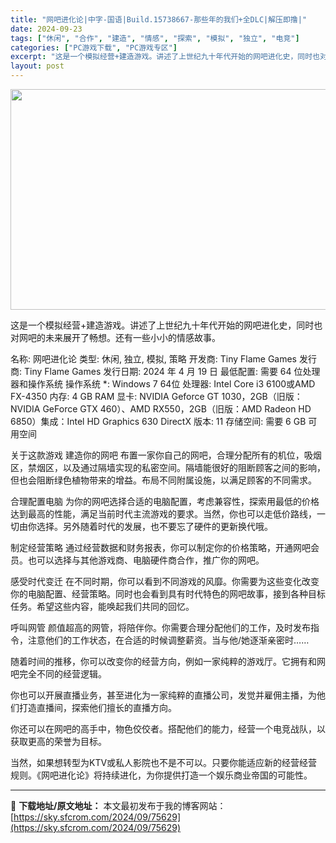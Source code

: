 ```yaml
---
title: "网吧进化论|中字-国语|Build.15738667-那些年的我们+全DLC|解压即撸|"
date: 2024-09-23
tags: ["休闲", "合作", "建造", "情感", "探索", "模拟", "独立", "电竞"]
categories: ["PC游戏下载", "PC游戏专区"]
excerpt: "这是一个模拟经营+建造游戏。讲述了上世纪九十年代开始的网吧进化史，同时也对网吧的未来展开了畅想。还有一些小小的情感故事。 名称: 网吧进化论 类型: 休闲, 独立, 模拟, 策略 开发商: Tiny Flame Games 发行商: Tiny Flame Games 发行日期: 2024 年 4 月&hellip;"
layout: post
---
```


<img class="aligncenter size-full wp-image-75624" src="https://sky.sfcrom.com/wp-content/uploads/2024/09/2024092314410838.webp" alt="" width="616" height="353" />

这是一个模拟经营+建造游戏。讲述了上世纪九十年代开始的网吧进化史，同时也对网吧的未来展开了畅想。还有一些小小的情感故事。

名称: 网吧进化论
类型: 休闲, 独立, 模拟, 策略
开发商: Tiny Flame Games
发行商: Tiny Flame Games
发行日期: 2024 年 4 月 19 日
最低配置:
需要 64 位处理器和操作系统
操作系统 *: Windows 7 64位
处理器: Intel Core i3 6100或AMD FX-4350
内存: 4 GB RAM
显卡: NVIDIA Geforce GT 1030，2GB（旧版：NVIDIA GeForce GTX 460）、AMD RX550，2GB（旧版：AMD Radeon HD 6850）集成：Intel HD Graphics 630
DirectX 版本: 11
存储空间: 需要 6 GB 可用空间

关于这款游戏
建造你的网吧
布置一家你自己的网吧，合理分配所有的机位，吸烟区，禁烟区，以及通过隔墙实现的私密空间。隔墙能很好的阻断顾客之间的影响，但也会阻断绿色植物带来的增益。布局不同附属设施，以满足顾客的不同需求。

合理配置电脑
为你的网吧选择合适的电脑配置，考虑兼容性，探索用最低的价格达到最高的性能，满足当前时代主流游戏的要求。当然，你也可以走低价路线，一切由你选择。另外随着时代的发展，也不要忘了硬件的更新换代哦。

制定经营策略
通过经营数据和财务报表，你可以制定你的价格策略，开通网吧会员。也可以选择与其他游戏商、电脑硬件商合作，推广你的网吧。

感受时代变迁
在不同时期，你可以看到不同游戏的风靡。你需要为这些变化改变你的电脑配置、经营策略。同时也会看到具有时代特色的网吧故事，接到各种目标任务。希望这些内容，能唤起我们共同的回忆。

呼叫网管
颜值超高的网管，将陪伴你。你需要合理分配他们的工作，及时发布指令，注意他们的工作状态，在合适的时候调整薪资。当与他/她逐渐亲密时……

随着时间的推移，你可以改变你的经营方向，例如一家纯粹的游戏厅。它拥有和网吧完全不同的经营逻辑。

你也可以开展直播业务，甚至进化为一家纯粹的直播公司，发觉并雇佣主播，为他们打造直播间，探索他们擅长的直播方向。

你还可以在网吧的高手中，物色佼佼者。搭配他们的能力，经营一个电竞战队，以获取更高的荣誉为目标。

当然，如果想转型为KTV或私人影院也不是不可以。只要你能适应新的经营经营规则。《网吧进化论》将持续进化，为你提供打造一个娱乐商业帝国的可能性。

---
📖 **下载地址/原文地址：** 本文最初发布于我的博客网站：[https://sky.sfcrom.com/2024/09/75629](https://sky.sfcrom.com/2024/09/75629)
